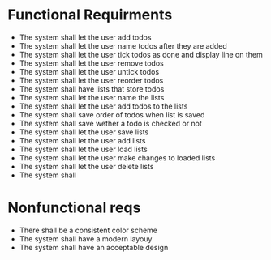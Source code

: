 # Functional Requirments
* The system shall let the user add todos
* The system shall let the user name todos after they are added
* The system shall let the user tick todos as done and display line on them
* The system shall let the user remove todos
* The system shall let the user untick todos
* The system shall let the user reorder todos
* The system shall have lists that store todos
* The system shall let the user name the lists 
* The system shall let the user add todos to the lists
* The system shall save order of todos when list is saved
* The system shall save wether a todo is checked or not 
* The system shall let the user save lists
* The system shall let the user add lists
* The system shall let the user load lists
* The system shall let the user make changes to loaded lists
* The system shall let the user delete lists
* The system shall 
# Nonfunctional reqs
* There shall be a consistent color scheme
* The system shall have a modern layouy
* The system shall have an acceptable design